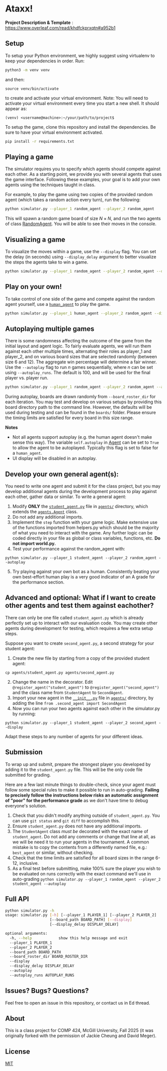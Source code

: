 # Ataxx!

**Project Description & Template** : https://www.overleaf.com/read/khdfckprxqtn#a952b1

## Setup
To setup your Python environment, we highly suggest using virtualenv to keep your dependencies in order. Run:
```bash
python3 -m venv venv
```
and then:
```
source venv/bin/activate
```
to create and activate your virtual environment. Note: You will need to activate your virtual environment every time you start a new shell. It should appear as:
```
(venv) <username@machine>:~/your/path/to/project$ 
```

To setup the game, clone this repository and install the dependencies. Be sure to have your virtual environment activated.
```bash
pip install -r requirements.txt
```

## Playing a game
The simulator requires you to specify which agents should compete against each other. As a starting point, we provide you with several agents that uses the game interface. Following these examples, your goal is to add your own agents using the techniques taught in class. 

For example, to play the game using two copies of the provided random agent (which takes a random action every turn), run the following:
```bash
python simulator.py --player_1 random_agent --player_2 random_agent
```

This will spawn a random game board of size $N \times N$, and run the two agents of class [RandomAgent](agents/random_agent.py). You will be able to see their moves in the console.

## Visualizing a game

To visualize the moves within a game, use the `--display` flag. You can set the delay (in seconds) using `--display_delay` argument to better visualize the steps the agents take to win a game.

```bash
python simulator.py --player_1 random_agent --player_2 random_agent --display
```

## Play on your own!

To take control of one side of the game and compete against the random agent yourself, use a [`human_agent`](agents/human_agent.py) to play the game.

```bash
python simulator.py --player_1 human_agent --player_2 random_agent --display
```

## Autoplaying multiple games
There is some randomness affecting the outcome of the game from the initial layout and agent logic. To fairly evaluate agents, we will run them against each other multiple times, alternating their roles as player_1 and player_2, and on various board sizes that are selected randomly (between size 6 and 12). The aggregate win percentage will determine a fair winner. Use the `--autoplay` flag to run $n$ games sequentially, where $n$ can be set using `--autoplay_runs`. The default is 100, and will be used for the final player vs. player run.

```bash
python simulator.py --player_1 random_agent --player_2 random_agent --autoplay
```

During autoplay, boards are drawn randomly from `--board_roster_dir` for each iteration. You may test and develop on various setups by providing this board directory path to the command line. However, the defaults will be used during testing and can be found in the `boards/` folder. Please ensure the timing limits are satisfied for every board in this size range. 

**Notes**

- Not all agents support autoplay (e.g. the human agent doesn't make sense this way). The variable `self.autoplay` in [Agent](agents/agent.py) can be set to `True` to allow the agent to be autoplayed. Typically this flag is set to false for a `human_agent`.
- UI display will be disabled in an autoplay.

## Develop your own general agent(s):

You need to write one agent and submit it for the class project, but you may develop additional agents during the development process to play against each other, gather data or similar. To write a general agent:

1. Modify **ONLY** the [`student_agent.py`](agents/student_agent.py) file in [`agents/`](agents/) directory, which extends the [`agents.Agent`](agents/agent.py) class.
2. Do not add any additional imports.
3. Implement the `step` function with your game logic. Make extensive use of the functions imported from helpers.py which should be the majority of what you need to interact with the game. Any further logic can be coded directly in your file as global or class variables, functions, etc. **Do not import world.py.**
4. Test your performance against the random_agent with:
```
python simulator.py --player_1 student_agent --player_2 random_agent --autoplay
```
5. Try playing against your own bot as a human. Consistently beating your own best-effort human play is a very good indicator of an A grade for the performance section.

## Advanced and optional: What if I want to create other agents and test them against eachother?
There can only be one file called `student_agent.py` which is already perfectly set up to interact with our evaluation code. You may create other agents during development for testing, which requires a few extra setup steps.

Suppose you want to create `second_agent.py`, a second strategy for your student agent:
1. Create the new file by starting from a copy of the provided student agent:
```
cp agents/student_agent.py agents/second_agent.py
```
2. Change the name in the decorator. Edit `@register_agent("student_agent")` to `@register_agent("second_agent")` and the class name from `StudentAgent` to `SecondAgent`. 
3. Import your new agent in the [`__init__.py`](agents/__init__.py) file in [`agents/`](agents/) directory, by adding the line `from .second_agent import SecondAgent`
4. Now you can run your two agents against each other in the simulator.py by running:
```
python simulator.py --player_1 student_agent --player_2 second_agent --display
```
    
Adapt these steps to any number of agents for your different ideas.

## Submission
To wrap up and submit, prepare the strongest player you developed by adding it to the `student_agent.py` file. This will be the only code file submitted for grading.

Here are a few last minute things to double-check, since your agent must follow some special rules to make it possible to run in auto-grading. **Failing to precisely follow the instructions below risks an automatic assignment of "poor" for the performance grade** as we don't have time to debug everyone's solution.

1. Check that you didn't modify anything outside of `student_agent.py`. You can use `git status` and `git diff` to accomplish this.
2. Ensure `student_agent.py` does not have any additional imports.
3. The `StudentAgent` class *must be* decorated with the exact name of `student_agent`. Do not add any comments or change that line at all, as we will be need it to run your agents in the tournament. A common mistake is to copy the contents from a differently named file, e.g.: `best_agent` or similar, without checking.
4. Check that the time limits are satisfied for all board sizes in the range 6-12, inclusive.
5. As a final test before submitting, make 100% sure the player you wish to be evaluated on runs correctly with the exact command we'll use in auto-grading ```python simulator.py --player_1 random_agent --player_2 student_agent --autoplay```

## Full API

```bash
python simulator.py -h       
usage: simulator.py [-h] [--player_1 PLAYER_1] [--player_2 PLAYER_2]
                    [--board_path BOARD_PATH] [--display]
                    [--display_delay DISPLAY_DELAY]

optional arguments:
  -h, --help            show this help message and exit
  --player_1 PLAYER_1
  --player_2 PLAYER_2
  --board_path BOARD_PATH
  --board_roster_dir BOARD_ROSTER_DIR
  --display
  --display_delay DISPLAY_DELAY
  --autoplay
  --autoplay_runs AUTOPLAY_RUNS
```

## Issues? Bugs? Questions?

Feel free to open an issue in this repository, or contact us in Ed thread.

## About

This is a class project for COMP 424, McGill University, Fall 2025 (it was originally forked with the permission of Jackie Cheung and David Meger).

## License

[MIT](LICENSE)
